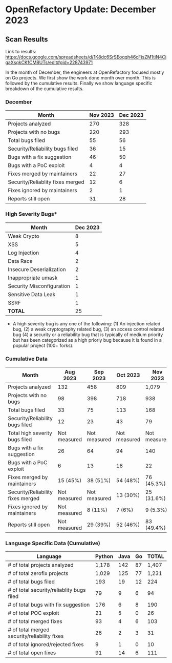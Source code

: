# OpenRefactory Update: December 2023

## Scan Results
Link to results: https://docs.google.com/spreadsheets/d/1K8dc6SrSEoqqh46cFisZM1tiN4CigaXsqkCKfCM8UTs/edit#gid=228743971

In the month of December, the engineers at OpenRefactory focused mostly on Go projects. We first show the work done month over month. This is followed by the cumulative results. Finally we show language specific breakdown of the cumulative results.

### December
| Month                                | Nov 2023 | Dec 2023 |
|--------------------------------------|----------|----------|
| Projects analyzed                    | 270      | 328      |
| Projects with no bugs                | 220      | 293      |
| Total bugs filed                     | 55       | 56       |
| Security/Reliability bugs filed      | 36       | 15       |
| Bugs with a fix suggestion           | 46       | 50       |
| Bugs with a PoC exploit              | 4        | 4        |
| Fixes merged by maintainers          | 22       | 27       |
| Security/Reliablity fixes merged     | 12       | 6        |
| Fixes ignored by maintainers         | 2        | 1        |
| Reports still open                   | 31       | 28       |


### High Severity Bugs*
| Month                     | Dec 2023 |
|---------------------------|----------|
| Weak Crypto               | 8        |
| XSS                       | 5        |
| Log Injection             | 4        |
| Data Race                 | 2        |
| Insecure Deserialization  | 2        |
| Inappropriate umask       | 1        |
| Security Misconfiguration | 1        |
| Sensitive Data Leak       | 1        |
| SSRF                      | 1        |
| **TOTAL**                 | 25       |

* A high severity bug is any one of the following: (1) An injection related bug, (2) a weak cryptography related bug, (3) an access control related bug (4) a security or a reliability bug that is typically of medium priority but has been categorized as a high prioriy bug because it is found in a popular project (100+ forks).


### Cumulative Data
| Month                                | Aug 2023     | Sep 2023     | Oct 2023     | Nov 2023     | Dec 2023    |
|--------------------------------------|--------------|--------------|--------------|--------------|-------------|
| Projects analyzed                    | 132          | 458          | 809          | 1,079        | 1,407       |
| Projects with no bugs                | 98           | 398          | 718          | 938          | 1,231       |
| Total bugs filed                     | 33           | 75           | 113          | 168          | 224         |
| Security/Reliability bugs filed      | 12           | 23           | 43           | 79           | 94          |
| Total high severity bugs filed       | Not measured | Not measured | Not measured | Not measured | 25          |
| Bugs with a fix suggestion           | 26           | 64           | 94           | 140          | 190         |
| Bugs with a PoC exploit              | 6            | 13           | 18           | 22           | 26          |
| Fixes merged by maintainers          | 15 (45%)     | 38 (51%)     | 54 (48%)     | 76 (45.3%)   | 103 (46%)   |
| Security/Reliability fixes merged    | Not measured | Not measured | 13 (30%)     | 25 (31.6%)   | 31 (32.9%)  |
| Fixes ignored by maintainers         | Not measured | 8 (11%)      | 7 (6%)       | 9 (5.3%)     | 10 (4.5%)   |
| Reports still open                   | Not measured | 29 (39%)     | 52 (46%)     | 83 (49.4%)   | 111 (49.5%) |


### Language Specific Data (Cumulative)
| Language                                       | Python   | Java | Go | TOTAL |
| ---------------------------------------------- | -------- | ---- | -- | ----- |
| \# of total projects analyzed                  | 1,178    | 142  | 87 | 1,407 |
| \# of total zerofix projects                   | 1,029    | 125  | 77 | 1,231 |
| \# of total bugs filed                         | 193      | 19   | 12 | 224   |
| \# of total security/reliablity bugs filed     | 79       | 9    | 6  | 94    |
| \# of total bugs with fix suggestion           | 176      | 6    | 8  | 190   |
| \# of total POC exploit                        | 21       | 5    | 0  | 26    |
| \# of total merged fixes                       | 93       | 4    | 6  | 103   |
| \# of total merged security/reliability fixes  | 26       | 2    | 3  | 31    |
| \# of total ignored/rejected fixes             | 9        | 1    | 0  | 10    |
| \# of total open fixes                         | 91       | 14   | 6  | 111   |


